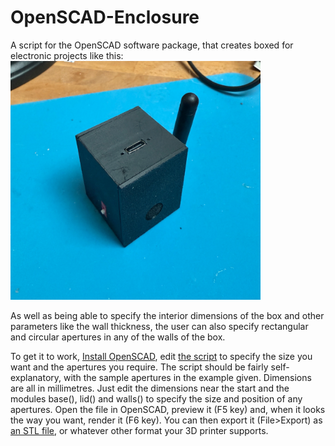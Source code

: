 # OpenSCAD-Enclosure
A script for the OpenSCAD software package, that creates boxed for electronic projects like this:
<img src=https://github.com/astromikemerri/OpenSCAD-Enclosure/blob/main/SampleBox.JPG width=400>

As well as being able to specify the interior dimensions of the box and other parameters like the wall thickness, the user can also specify rectangular and circular apertures in any of the walls of the box.

To get it to work, <A href=https://openscad.org/downloads.html>Install OpenSCAD</a>, edit <a href=https://github.com/astromikemerri/OpenSCAD-Enclosure/blob/main/Enclosure.scad>the script</a> to specify the size you want and the apertures you require.  The script should be fairly self-explanatory, with the sample apertures in the example given.  Dimensions are all in millimetres. Just edit the dimensions near the start and the modules base(), lid() and walls() to specify the size and position of any apertures.  Open the file in OpenSCAD, preview it (F5 key) and, when it looks the way you want, render it (F6 key). You can then export it (File>Export) as <A href=https://github.com/astromikemerri/OpenSCAD-Enclosure/blob/main/enclosure.stl>an STL file</a>, or whatever other format your 3D printer supports.  
